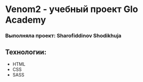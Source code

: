 # Venom2 - учебный проект Glo Academy
### Выполняла проект: Sharofiddinov Shodikhuja

## Технологии:
- HTML
- CSS
- SASS
